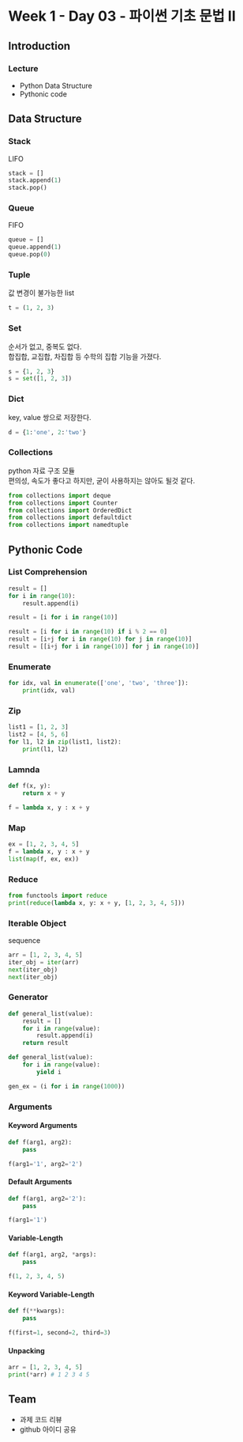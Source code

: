 # Week 1 - Day 03 - 파이썬 기초 문법 II

## Introduction
### Lecture
- Python Data Structure
- Pythonic code

## Data Structure

### Stack
LIFO  
```python
stack = []
stack.append(1)
stack.pop()
```

### Queue
FIFO  
```python
queue = []
queue.append(1)
queue.pop(0)
```

### Tuple
값 변경이 불가능한 list  
```python
t = (1, 2, 3)
```

### Set
순서가 없고, 중복도 없다.  
합집합, 교집합, 차집합 등 수학의 집합 기능을 가졌다.  
```python
s = {1, 2, 3}
s = set([1, 2, 3])
```

### Dict
key, value 쌍으로 저장한다.  
```python
d = {1:'one', 2:'two'}
```

### Collections
python 자료 구조 모듈  
편의성, 속도가 좋다고 하지만, 굳이 사용하지는 않아도 될것 같다.  
```python
from collections import deque
from collections import Counter
from collections import OrderedDict
from collections import defaultdict
from collections import namedtuple
```

## Pythonic Code
### List Comprehension
```python
result = []
for i in range(10):
    result.append(i)

result = [i for i in range(10)]
```
```python
result = [i for i in range(10) if i % 2 == 0]
result = [i+j for i in range(10) for j in range(10)]
result = [[i+j for i in range(10)] for j in range(10)]
```

### Enumerate
```python
for idx, val in enumerate(['one', 'two', 'three']):
    print(idx, val)
```

### Zip
```python
list1 = [1, 2, 3]
list2 = [4, 5, 6]
for l1, l2 in zip(list1, list2):
    print(l1, l2)
```

### Lamnda
```python
def f(x, y):
    return x + y

f = lambda x, y : x + y
```

### Map
```python
ex = [1, 2, 3, 4, 5]
f = lambda x, y : x + y
list(map(f, ex, ex))
```

### Reduce
```python
from functools import reduce
print(reduce(lambda x, y: x + y, [1, 2, 3, 4, 5]))
```

### Iterable Object
sequence 
```python
arr = [1, 2, 3, 4, 5]
iter_obj = iter(arr)
next(iter_obj)
next(iter_obj)
```

### Generator
```python
def general_list(value):
    result = []
    for i in range(value):
        result.append(i)
    return result
```
```python
def general_list(value):
    for i in range(value):
        yield i
```

```python
gen_ex = (i for i in range(1000))
```

### Arguments
#### Keyword Arguments
```python
def f(arg1, arg2):
    pass

f(arg1='1', arg2='2')
```
#### Default Arguments
```python
def f(arg1, arg2='2'):
    pass

f(arg1='1')
```
#### Variable-Length
```python
def f(arg1, arg2, *args):
    pass

f(1, 2, 3, 4, 5)
```

#### Keyword Variable-Length
```python
def f(**kwargs):
    pass

f(first=1, second=2, third=3)
```

#### Unpacking
```python
arr = [1, 2, 3, 4, 5]
print(*arr) # 1 2 3 4 5
```


## Team
- 과제 코드 리뷰
- github 아이디 공유

